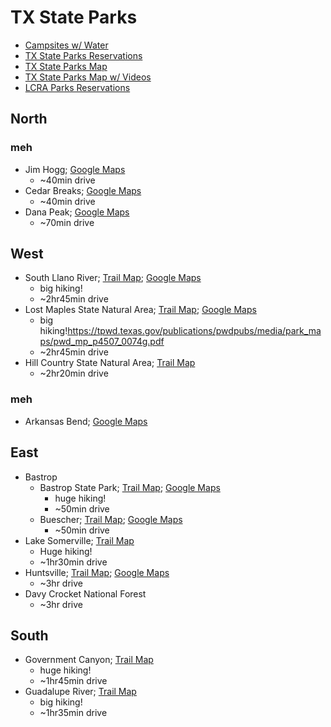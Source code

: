 # TX State Parks
- [Campsites w/ Water](https://tpwd.texas.gov/state-parks/park-information/facilities/campsites/campsites/#campsites---basic)
- [TX State Parks Reservations](https://texasstateparks.reserveamerica.com/unifSearchResults.do)
- [TX State Parks Map](https://tpwd.texas.gov/state-parks/parks-map)
- [TX State Parks Map w/ Videos](https://www.google.com/maps/d/viewer?mid=1WNK4xTQ4w_25GTzXRSOAash31ArFcvyY&femb=1&ll=33.560512271900265%2C-98.07305340000002&z=5)
- [LCRA Parks Reservations](https://lcraparks.reserveamerica.com/unifSearchResults.do)

## North
### meh
- Jim Hogg; [Google Maps](https://www.google.com/maps/d/viewer?mid=1WNK4xTQ4w_25GTzXRSOAash31ArFcvyY&femb=1&ll=30.658736924395715%2C-97.74222992044017&z=14)
    - ~40min drive
- Cedar Breaks; [Google Maps](https://www.google.com/maps/d/viewer?mid=1WNK4xTQ4w_25GTzXRSOAash31ArFcvyY&femb=1&ll=30.658736924395715%2C-97.74222992044017&z=14)
    - ~40min drive
- Dana Peak; [Google Maps](https://www.google.com/maps/d/viewer?mid=1WNK4xTQ4w_25GTzXRSOAash31ArFcvyY&femb=1&ll=31.055231653847468%2C-97.46869368868425&z=12)
    - ~70min drive

## West
- South Llano River; [Trail Map](https://tpwd.texas.gov/publications/pwdpubs/media/park_maps/pwd_mp_p4507_0116h.pdf); [Google Maps](https://www.google.com/maps/d/viewer?mid=1WNK4xTQ4w_25GTzXRSOAash31ArFcvyY&femb=1&ll=30.42864984172053%2C-99.64104668409448&z=12)
    - big hiking!
    - ~2hr45min drive
- Lost Maples State Natural Area; [Trail Map](https://tpwd.texas.gov/publications/pwdpubs/media/park_maps/pwd_mp_p4507_0074g.pdf); [Google Maps](https://www.google.com/maps/d/viewer?mid=1WNK4xTQ4w_25GTzXRSOAash31ArFcvyY&femb=1&ll=30.222432727657683%2C-98.05158400817321&z=9)
    - big hiking!https://tpwd.texas.gov/publications/pwdpubs/media/park_maps/pwd_mp_p4507_0074g.pdf
    - ~2hr45min drive
- Hill Country State Natural Area; [Trail Map](https://tpwd.texas.gov/publications/pwdpubs/media/park_maps/pwd_mp_p4507_0115g.pdf)
    - ~2hr20min drive
### meh
- Arkansas Bend; [Google Maps](https://www.google.com/maps/d/viewer?mid=1WNK4xTQ4w_25GTzXRSOAash31ArFcvyY&femb=1&ll=30.425889708493486%2C-97.6785995717214&z=10)

## East
- Bastrop
    - Bastrop State Park; [Trail Map](https://tpwd.texas.gov/publications/pwdpubs/media/park_maps/pwd_mp_p4505_0043u.pdf); [Google Maps](https://tpwd.texas.gov/publications/pwdpubs/media/park_maps/pwd_mp_p4507_0074g.pdfttps://www.google.com/maps/d/viewer?mid=1WNK4xTQ4w_25GTzXRSOAash31ArFcvyY&femb=1&ll=30.390313688947362%2C-97.37795060276008&z=10)
        - huge hiking!
        - ~50min drive
    - Buescher; [Trail Map](https://tpwd.texas.gov/publications/pwdpubs/media/park_maps/pwd_mp_p4505_0057l.pdf); [Google Maps](https://www.google.com/maps/d/viewer?mid=1WNK4xTQ4w_25GTzXRSOAash31ArFcvyY&femb=1&ll=30.390313688947362%2C-97.37795060276008&z=10)
        - ~50min drive
- Lake Somerville; [Trail Map](https://tpwd.texas.gov/publications/pwdpubs/media/park_maps/pwd_mp_p4505_0056k.pdf)
    - Huge hiking!
    - ~1hr30min drive
- Huntsville; [Trail Map](https://tpwd.texas.gov/publications/pwdpubs/media/park_maps/pwd_mp_p4505_0044d.pdf); [Google Maps](https://www.google.com/maps/place/Huntsville+State+Park/@30.6159079,-96.2369939,9.46z/data=!4m6!3m5!1s0x86470fb702f68d37:0xd6b4c1c4d4f456c1!8m2!3d30.6209038!4d-95.5223628!16s%2Fm%2F03gw700?entry=ttu)
    - ~3hr drive
- Davy Crocket National Forest
    - ~3hr drive

## South
- Government Canyon; [Trail Map](https://tpwd.texas.gov/publications/pwdpubs/media/park_maps/pwd_mp_p4505_0165e.pdf)
    - huge hiking!
    - ~1hr45min drive
- Guadalupe River; [Trail Map](https://tpwd.texas.gov/publications/pwdpubs/media/park_maps/pwd_mp_p4505_0040j.pdf)
    - big hiking!
    - ~1hr35min drive
